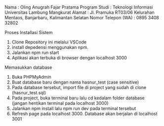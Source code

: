 Nama : Oling Anugrah Fajar Pratama
Program Studi : Teknologi Informasi Universitas Lambung Mangkurat 
Alamat : Jl. Pramuka RT03/06 Kelurahan Mentaos, Banjarbaru, Kalimantan Selatan
Nomor Telepon (WA) : 0895 3408 32802 

Proses Installasi Sistem

1. Clone Repository ini melalui VSCode
2. install depedensi menggunakan npm.
3. Jalankan npm run start
4. Aplikasi akan terbuka di browser dengan localhost 3000

Memasukkan database
1. Buka PHPMyAdmin
2. Buat database baru dengan nama hasnur_test (case sensitive)
3. Pada database tersebut, import file di project yang sudah di clone (hasnur_test.sql)
4. Pada project, buka terminal baru lalu cd kedalam folder database (jangan hentikan terminal pada localhost 3000) 
5. Jalankan npm install lalu npm run dev pada terminal tersebut
6. Refresh page pada localhost 3000. Database akan berjalan di localhost 3001
